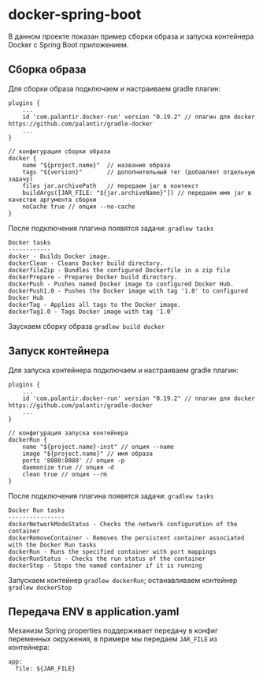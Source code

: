 # docker-spring-boot
В данном проекте показан пример сборки образа и запуска контейнера Docker c Spring Boot приложением.

## Сборка образа

Для сборки образа подключаем и настраиваем gradle плагин:
 
```
plugins {
    ...
    id 'com.palantir.docker-run' version "0.19.2" // плагин для docker https://github.com/palantir/gradle-docker
    ...
}

// конфигурация сборки образа
docker {
    name "${project.name}"  // название образа
    tags "${version}"       // дополнительный тег (добавляет отдельную задачу)
    files jar.archivePath   // передаем jar в контекст
    buildArgs([JAR_FILE: "${jar.archiveName}"]) // передаем имя jar в качестве аргумента сборки
    noCache true // опция --no-cache
}
```
После подключения плагина появятся задачи:
`gradlew tasks`

```
Docker tasks
------------
docker - Builds Docker image.
dockerClean - Cleans Docker build directory.
dockerfileZip - Bundles the configured Dockerfile in a zip file
dockerPrepare - Prepares Docker build directory.
dockerPush - Pushes named Docker image to configured Docker Hub.
dockerPush1.0 - Pushes the Docker image with tag '1.0' to configured Docker Hub
dockerTag - Applies all tags to the Docker image.
dockerTag1.0 - Tags Docker image with tag '1.0'
```

Заускаем сборку образа `gradlew build docker`

## Запуск контейнера

Для запуска контейнера подключаем и настраиваем gradle плагин:

```
plugins {
    ...
    id 'com.palantir.docker-run' version "0.19.2" // плагин для docker https://github.com/palantir/gradle-docker
    ...
}

// конфигурация запуска контейнера
dockerRun {
    name "${project.name}-inst" // опция --name
    image "${project.name}" // имя образа
    ports '8080:8080' // опция -p
    daemonize true // опция -d
    clean true // опция --rm
}
```

После подключения плагина появятся задачи: `gradlew tasks`

```
Docker Run tasks
----------------
dockerNetworkModeStatus - Checks the network configuration of the container
dockerRemoveContainer - Removes the persistent container associated with the Docker Run tasks
dockerRun - Runs the specified container with port mappings
dockerRunStatus - Checks the run status of the container
dockerStop - Stops the named container if it is running
```
Запускаем контейнер `gradlew dockerRun`;  останавливаем контейнер `gradlew dockerStop`

## Передача ENV в application.yaml
Механизм Spring properties поддерживает передачу в конфиг переменных окружения, в примере мы передаем `JAR_FILE` из контейнера:
```
app:
  file: ${JAR_FILE}
```